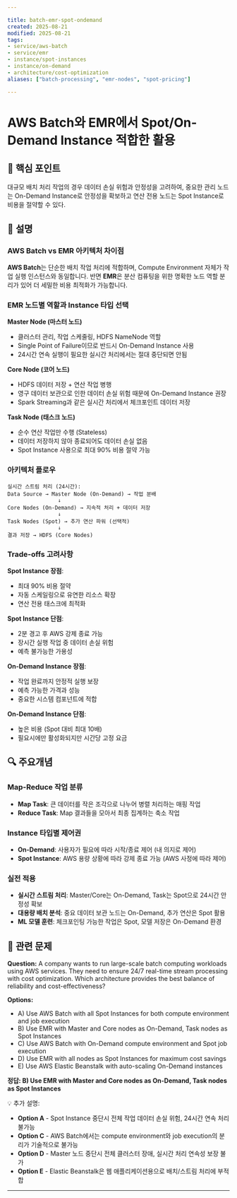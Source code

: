 ```yaml
---

title: batch-emr-spot-ondemand
created: 2025-08-21
modified: 2025-08-21
tags:
- service/aws-batch
- service/emr
- instance/spot-instances
- instance/on-demand
- architecture/cost-optimization
aliases: ["batch-processing", "emr-nodes", "spot-pricing"]

---
```


# AWS Batch와 EMR에서 Spot/On-Demand Instance 적합한 활용

## 🎯 핵심 포인트

대규모 배치 처리 작업의 경우 데이터 손실 위험과 안정성을 고려하여, 중요한 관리 노드는 On-Demand Instance로 안정성을 확보하고 연산 전용 노드는 Spot Instance로 비용을 절약할 수 있다.

## 📝 설명

### AWS Batch vs EMR 아키텍처 차이점

**AWS Batch**는 단순한 배치 작업 처리에 적합하며, Compute Environment 자체가 작업 실행 인스턴스와 동일합니다. 반면 **EMR**은 분산 컴퓨팅을 위한 명확한 노드 역할 분리가 있어 더 세밀한 비용 최적화가 가능합니다.

### EMR 노드별 역할과 Instance 타입 선택

**Master Node (마스터 노드)**
- 클러스터 관리, 작업 스케줄링, HDFS NameNode 역할
- Single Point of Failure이므로 반드시 On-Demand Instance 사용
- 24시간 연속 실행이 필요한 실시간 처리에서는 절대 중단되면 안됨

**Core Node (코어 노드)**  
- HDFS 데이터 저장 + 연산 작업 병행
- 영구 데이터 보관으로 인한 데이터 손실 위험 때문에 On-Demand Instance 권장
- Spark Streaming과 같은 실시간 처리에서 체크포인트 데이터 저장

**Task Node (태스크 노드)**
- 순수 연산 작업만 수행 (Stateless)
- 데이터 저장하지 않아 종료되어도 데이터 손실 없음
- Spot Instance 사용으로 최대 90% 비용 절약 가능

### 아키텍처 플로우

```
실시간 스트림 처리 (24시간):
Data Source → Master Node (On-Demand) → 작업 분배
                ↓
Core Nodes (On-Demand) → 지속적 처리 + 데이터 저장
                ↓
Task Nodes (Spot) → 추가 연산 파워 (선택적)
                ↓
결과 저장 → HDFS (Core Nodes)
```

### Trade-offs 고려사항

**Spot Instance 장점**:
- 최대 90% 비용 절약
- 자동 스케일링으로 유연한 리소스 확장
- 연산 전용 태스크에 최적화

**Spot Instance 단점**:
- 2분 경고 후 AWS 강제 종료 가능
- 장시간 실행 작업 중 데이터 손실 위험
- 예측 불가능한 가용성

**On-Demand Instance 장점**:
- 작업 완료까지 안정적 실행 보장
- 예측 가능한 가격과 성능
- 중요한 시스템 컴포넌트에 적합

**On-Demand Instance 단점**:
- 높은 비용 (Spot 대비 최대 10배)
- 필요시에만 활성화되지만 시간당 고정 요금

## 🔍 주요개념

### Map-Reduce 작업 분류

- **Map Task**: 큰 데이터를 작은 조각으로 나누어 병렬 처리하는 매핑 작업
- **Reduce Task**: Map 결과들을 모아서 최종 집계하는 축소 작업

### Instance 타입별 제어권

- **On-Demand**: 사용자가 필요에 따라 시작/종료 제어 (내 의지로 제어)
- **Spot Instance**: AWS 용량 상황에 따라 강제 종료 가능 (AWS 사정에 따라 제어)

### 실전 적용

- **실시간 스트림 처리**: Master/Core는 On-Demand, Task는 Spot으로 24시간 안정성 확보
- **대용량 배치 분석**: 중요 데이터 보관 노드는 On-Demand, 추가 연산은 Spot 활용
- **ML 모델 훈련**: 체크포인팅 가능한 작업은 Spot, 모델 저장은 On-Demand 환경

## 📝 관련 문제

**Question:** A company wants to run large-scale batch computing workloads using AWS services. They need to ensure 24/7 real-time stream processing with cost optimization. Which architecture provides the best balance of reliability and cost-effectiveness?

**Options:**

- A) Use AWS Batch with all Spot Instances for both compute environment and job execution
- B) Use EMR with Master and Core nodes as On-Demand, Task nodes as Spot Instances  
- C) Use AWS Batch with On-Demand compute environment and Spot job execution
- D) Use EMR with all nodes as Spot Instances for maximum cost savings
- E) Use AWS Elastic Beanstalk with auto-scaling On-Demand instances

**정답: B) Use EMR with Master and Core nodes as On-Demand, Task nodes as Spot Instances**

💡 추가 설명:

- **Option A** - Spot Instance 중단시 전체 작업 데이터 손실 위험, 24시간 연속 처리 불가능
- **Option C** - AWS Batch에서는 compute environment와 job execution의 분리가 기술적으로 불가능
- **Option D** - Master 노드 중단시 전체 클러스터 장애, 실시간 처리 연속성 보장 불가
- **Option E** - Elastic Beanstalk은 웹 애플리케이션용으로 배치/스트림 처리에 부적합

---